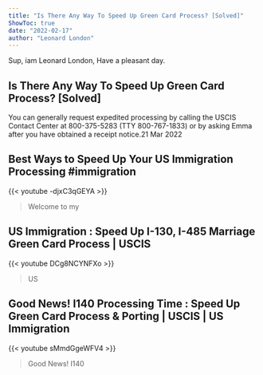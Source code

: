 ```yaml
---
title: "Is There Any Way To Speed Up Green Card Process? [Solved]"
ShowToc: true 
date: "2022-02-17"
author: "Leonard London" 
---
```


Sup, iam Leonard London, Have a pleasant day.
## Is There Any Way To Speed Up Green Card Process? [Solved]
You can generally request expedited processing by calling the USCIS Contact Center at 800-375-5283 (TTY 800-767-1833) or by asking Emma after you have obtained a receipt notice.21 Mar 2022

## Best Ways to Speed Up Your US Immigration Processing #immigration
{{< youtube -djxC3qGEYA >}}
>Welcome to my 

## US Immigration : Speed Up I-130, I-485 Marriage Green Card Process | USCIS
{{< youtube DCg8NCYNFXo >}}
>US 

## Good News! I140 Processing Time : Speed Up Green Card Process & Porting | USCIS | US Immigration
{{< youtube sMmdGgeWFV4 >}}
>Good News! I140 

